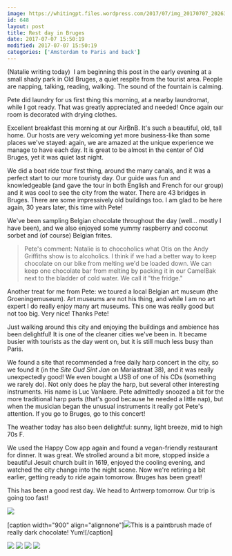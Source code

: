 ```yaml
---
image: https://whitingpt.files.wordpress.com/2017/07/img_20170707_202634589_hdr.jpg
id: 648
layout: post
title: Rest day in Bruges
date: 2017-07-07 15:50:19
modified: 2017-07-07 15:50:19
categories: ['Amsterdam to Paris and back']
---
```


(Natalie writing today)  I am beginning this post in the early evening at a small shady park in Old Bruges, a quiet respite from the tourist area. People are napping, talking, reading, walking. The sound of the fountain is calming.

Pete did laundry for us first thing this morning, at a nearby laundromat, while I got ready. That was greatly appreciated and needed! Once again our room is decorated with drying clothes. 

Excellent breakfast this morning at our AirBnB. It's such a beautiful, old, tall home. Our hosts are very welcoming yet more business-like than some places we've stayed: again, we are amazed at the unique experience we manage to have each day. It is great to be almost in the center of Old Bruges, yet it was quiet last night.

We did a boat ride tour first thing, around the many canals, and it was a perfect start to our more touristy day. Our guide was fun and knowledgeable (and gave the tour in both English and French for our group) and it was cool to see the city from the water. There are 43 bridges in Bruges. There are some impressively old buildings too. I am glad to be here again, 30 years later, this time with Pete!

We've been sampling Belgian chocolate throughout the day (well... mostly I have been), and we also enjoyed some yummy raspberry and coconut sorbet and (of course) Belgian frites. 

> Pete's comment: Natalie is to chocoholics what Otis on the Andy Griffiths show is to alcoholics. I think if we had a better way to keep chocolate on our bike from melting we'd be loaded down. We can keep one chocolate bar from melting by packing it in our CamelBak next to the bladder of cold water. We call it "the fridge."


Another treat for me from Pete: we toured a local Belgian art museum (the Groeningemuseum). Art museums are not his thing, and while I am no art expert I do really enjoy many art museums. This one was really good but not too big. Very nice! Thanks Pete! 

Just walking around this city and enjoying the buildings and ambience has been delightful! It is one of the cleaner cities we've been in. It became busier with tourists as the day went on, but it is still much less busy than Paris.

We found a site that recommended a free daily harp concert in the city, so we found it (in the *Site Oud Sint Jan* on Mariastraat 38), and it was really unexpectedly good! We even bought a USB of one of his CDs (something we rarely do). Not only does he play the harp, but several other interesting instruments. His name is Luc Vanlaere. Pete admittedly snoozed a bit for the more traditional harp parts (that's good because he needed a little nap), but when the musician began the unusual instruments it really got Pete's attention. If you go to Bruges, go to this concert!

The weather today has also been delightful: sunny, light breeze, mid to high 70s F.

We used the Happy Cow app again and found a vegan-friendly restaurant for dinner. It was great. We strolled around a bit more, stopped inside a beautiful Jesuit church built in 1619, enjoyed the cooling evening, and watched the city change into the night scene. Now we're retiring a bit earlier, getting ready to ride again tomorrow. Bruges has been great!

This has been a good rest day. We head to Antwerp tomorrow. Our trip is going too fast!

![](https://whitingpt.files.wordpress.com/2017/07/img_20170707_104554076.jpg)

[caption width="900" align="alignnone"]![](https://whitingpt.files.wordpress.com/2017/07/img_20170707_173536777.jpg)This is a paintbrush made of really dark chocolate! Yum![/caption]

![](https://whitingpt.files.wordpress.com/2017/07/img_20170707_101702502.jpg)
![](https://whitingpt.files.wordpress.com/2017/07/img_20170707_1559140982.jpg)
![](https://whitingpt.files.wordpress.com/2017/07/img_20170707_200712849.jpg)
![](https://whitingpt.files.wordpress.com/2017/07/img_20170707_2009173793.jpg)
